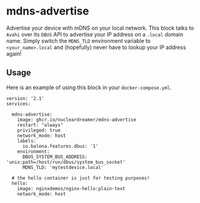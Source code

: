 # mdns-advertise
Advertise your device with mDNS on your local network. This block talks to `Avahi` over its `DBUS` API to advertise your IP address on a `.local` domain name. Simply switch the `MDNS_TLD` environment variable to `<your_name>.local` and (hopefully) never have to lookup your IP address again!

## Usage

Here is an example of using this block in your `docker-compose.yml`. 

```
version: '2.1'
services:

  mdns-advertise:
    image: ghcr.io/nucleardreamer/mdns-advertise
    restart: "always"
    privileged: true
    network_mode: host
    labels:
      io.balena.features.dbus: '1'
    environment:
      DBUS_SYSTEM_BUS_ADDRESS: 'unix:path=/host/run/dbus/system_bus_socket'
      MDNS_TLD: 'mytestdevice.local'

  # the hello container is just for testing purposes!
  hello:
    image: nginxdemos/nginx-hello:plain-text
    network_mode: host
```
